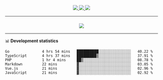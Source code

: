 <h3 align="center">
  <a href="https://github.com/hwalker928">
      <img src="https://img.shields.io/github/followers/hwalker928?label=Followers&style=for-the-badge&color=lightblue">
  </a>
  <a href="https://harryw.link/discord" alt="Discord">
      <img src="https://img.shields.io/discord/738451951758606336?label=discord&style=for-the-badge&color=lightblue"/>
  </a>
  <a href="https://harryw.link/sparked" alt="Sparked Host">
      <img src="https://img.shields.io/static/v1?label=Sponsor&message=Sparked%20Host&color=yellow&style=for-the-badge"/>
  </a>
</h3>

<hr>


<h3 align="center">
  <a href="https://github.com/hwalker928">
      <img src="https://github-profile-trophy.vercel.app/?username=hwalker928&no-bg=true&no-frame=true">
  </a>
</h3>


<hr>

📊 **Development statistics**

<!--START_SECTION:waka-->

```text
Go               4 hrs 54 mins   ██████████░░░░░░░░░░░░░░░   40.22 %
TypeScript       4 hrs 37 mins   █████████▒░░░░░░░░░░░░░░░   37.91 %
PHP              1 hr 4 mins     ██▒░░░░░░░░░░░░░░░░░░░░░░   08.78 %
Markdown         22 mins         ▓░░░░░░░░░░░░░░░░░░░░░░░░   03.05 %
Vue.js           21 mins         ▓░░░░░░░░░░░░░░░░░░░░░░░░   02.96 %
JavaScript       21 mins         ▓░░░░░░░░░░░░░░░░░░░░░░░░   02.92 %
```

<!--END_SECTION:waka-->
